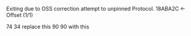 
Exiting due to OSS correction attempt to unpinned Protocol.
18ABA2C <- Offset (1/1)

74 34 replace this
90 90 with this
